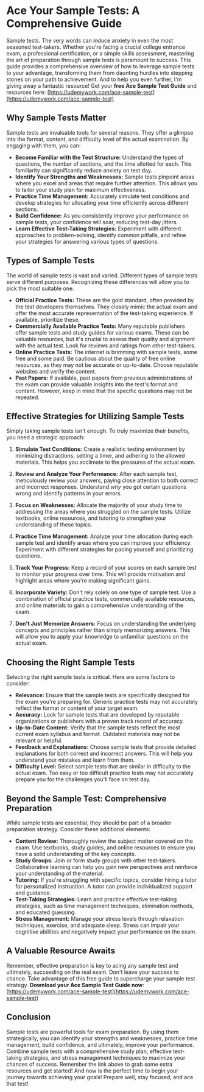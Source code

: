 # Ace Your Sample Tests: A Comprehensive Guide

Sample tests. The very words can induce anxiety in even the most seasoned test-takers. Whether you're facing a crucial college entrance exam, a professional certification, or a simple skills assessment, mastering the art of preparation through sample tests is paramount to success. This guide provides a comprehensive overview of how to leverage sample tests to your advantage, transforming them from daunting hurdles into stepping stones on your path to achievement. And to help you even further, I'm giving away a fantastic resource! Get your **free Ace Sample Test Guide** and resources here: [https://udemywork.com/ace-sample-test](https://udemywork.com/ace-sample-test)

## Why Sample Tests Matter

Sample tests are invaluable tools for several reasons. They offer a glimpse into the format, content, and difficulty level of the actual examination. By engaging with them, you can:

*   **Become Familiar with the Test Structure:** Understand the types of questions, the number of sections, and the time allotted for each. This familiarity can significantly reduce anxiety on test day.
*   **Identify Your Strengths and Weaknesses:** Sample tests pinpoint areas where you excel and areas that require further attention. This allows you to tailor your study plan for maximum effectiveness.
*   **Practice Time Management:** Accurately simulate test conditions and develop strategies for allocating your time efficiently across different sections.
*   **Build Confidence:** As you consistently improve your performance on sample tests, your confidence will soar, reducing test-day jitters.
*   **Learn Effective Test-Taking Strategies:** Experiment with different approaches to problem-solving, identify common pitfalls, and refine your strategies for answering various types of questions.

## Types of Sample Tests

The world of sample tests is vast and varied. Different types of sample tests serve different purposes. Recognizing these differences will allow you to pick the most suitable one.

*   **Official Practice Tests:** These are the gold standard, often provided by the test developers themselves. They closely mimic the actual exam and offer the most accurate representation of the test-taking experience. If available, prioritize these.
*   **Commercially Available Practice Tests:** Many reputable publishers offer sample tests and study guides for various exams. These can be valuable resources, but it's crucial to assess their quality and alignment with the actual test. Look for reviews and ratings from other test-takers.
*   **Online Practice Tests:** The internet is brimming with sample tests, some free and some paid. Be cautious about the quality of free online resources, as they may not be accurate or up-to-date. Choose reputable websites and verify the content.
*   **Past Papers:** If available, past papers from previous administrations of the exam can provide valuable insights into the test's format and content. However, keep in mind that the specific questions may not be repeated.

## Effective Strategies for Utilizing Sample Tests

Simply taking sample tests isn't enough. To truly maximize their benefits, you need a strategic approach:

1.  **Simulate Test Conditions:** Create a realistic testing environment by minimizing distractions, setting a timer, and adhering to the allowed materials. This helps you acclimate to the pressures of the actual exam.

2.  **Review and Analyze Your Performance:** After each sample test, meticulously review your answers, paying close attention to both correct and incorrect responses. Understand *why* you got certain questions wrong and identify patterns in your errors.

3.  **Focus on Weaknesses:** Allocate the majority of your study time to addressing the areas where you struggled on the sample tests. Utilize textbooks, online resources, and tutoring to strengthen your understanding of these topics.

4.  **Practice Time Management:** Analyze your time allocation during each sample test and identify areas where you can improve your efficiency. Experiment with different strategies for pacing yourself and prioritizing questions.

5.  **Track Your Progress:** Keep a record of your scores on each sample test to monitor your progress over time. This will provide motivation and highlight areas where you're making significant gains.

6.  **Incorporate Variety:** Don't rely solely on one type of sample test. Use a combination of official practice tests, commercially available resources, and online materials to gain a comprehensive understanding of the exam.

7.  **Don't Just Memorize Answers:** Focus on understanding the underlying concepts and principles rather than simply memorizing answers. This will allow you to apply your knowledge to unfamiliar questions on the actual exam.

## Choosing the Right Sample Tests

Selecting the right sample tests is critical. Here are some factors to consider:

*   **Relevance:** Ensure that the sample tests are specifically designed for the exam you're preparing for. Generic practice tests may not accurately reflect the format or content of your target exam.
*   **Accuracy:** Look for sample tests that are developed by reputable organizations or publishers with a proven track record of accuracy.
*   **Up-to-Date Content:** Verify that the sample tests reflect the most current exam syllabus and format. Outdated materials may not be relevant or helpful.
*   **Feedback and Explanations:** Choose sample tests that provide detailed explanations for both correct and incorrect answers. This will help you understand your mistakes and learn from them.
*   **Difficulty Level:** Select sample tests that are similar in difficulty to the actual exam. Too easy or too difficult practice tests may not accurately prepare you for the challenges you'll face on test day.

## Beyond the Sample Test: Comprehensive Preparation

While sample tests are essential, they should be part of a broader preparation strategy. Consider these additional elements:

*   **Content Review:** Thoroughly review the subject matter covered on the exam. Use textbooks, study guides, and online resources to ensure you have a solid understanding of the key concepts.
*   **Study Groups:** Join or form study groups with other test-takers. Collaborative learning can help you gain new perspectives and reinforce your understanding of the material.
*   **Tutoring:** If you're struggling with specific topics, consider hiring a tutor for personalized instruction. A tutor can provide individualized support and guidance.
*   **Test-Taking Strategies:** Learn and practice effective test-taking strategies, such as time management techniques, elimination methods, and educated guessing.
*   **Stress Management:** Manage your stress levels through relaxation techniques, exercise, and adequate sleep. Stress can impair your cognitive abilities and negatively impact your performance on the exam.

## A Valuable Resource Awaits

Remember, effective preparation is key to acing any sample test and ultimately, succeeding on the real exam. Don't leave your success to chance. Take advantage of this free guide to supercharge your sample test strategy. **Download your Ace Sample Test Guide now**: [https://udemywork.com/ace-sample-test](https://udemywork.com/ace-sample-test)

## Conclusion

Sample tests are powerful tools for exam preparation. By using them strategically, you can identify your strengths and weaknesses, practice time management, build confidence, and ultimately, improve your performance. Combine sample tests with a comprehensive study plan, effective test-taking strategies, and stress management techniques to maximize your chances of success. Remember the link above to grab some extra resources and get started! And now is the perfect time to begin your journey towards achieving your goals! Prepare well, stay focused, and ace that test!
